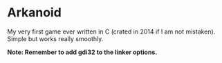 # Arkanoid

My very first game ever written in C (crated in 2014 if I am not mistaken). Simple but works really smoothly.

**Note: Remember to add gdi32 to the linker options.**
